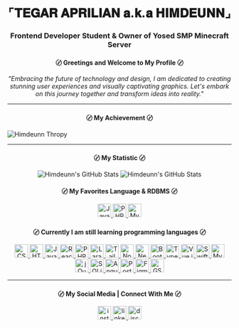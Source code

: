 <h1 align="center">⌜𝐓𝐄𝐆𝐀𝐑 𝐀𝐏𝐑𝐈𝐋𝐈𝐀𝐍 𝐚.𝐤.𝐚 𝐇𝐈𝐌𝐃𝐄𝐔𝐍𝐍⌟</h1>
<h3 align="center">Frontend Developer Student & Owner of Yosed SMP Minecraft Server</h3>
<h4 align="center">〄 Greetings and Welcome to My Profile 〄</h4>

<p align="center">
  <em>
    "Embracing the future of technology and design, I am dedicated to creating stunning user experiences and visually captivating graphics. Let's embark on this journey together and transform ideas into reality."
  </em>
</p>

---
<h4 align="center">〄 My Achievement 〄</h4>
<img align="center" src="https://github-profile-trophy.vercel.app/?username=Himdeunn&theme=tokyonight&no-frame=true&margin-w=15" alt="Himdeunn Thropy" />

---

<h4 align="center">〄 My Statistic 〄</h4>

<div align="center">
  <img src="https://github-readme-streak-stats.herokuapp.com/?user=Himdeunn&theme=midnight-purple&hide_border=true" alt="Himdeunn's GitHub Stats" />
  <img src="https://github-readme-stats.vercel.app/api?username=Himdeunn&theme=midnight-purple&show_icons=true&hide_border=true&count_private=true" alt="Himdeunn's GitHub Stats" />
</div>

<h4 align="center">〄 My Favorites Language & RDBMS 〄</h4>

<div align="center">
  <a href="https://www.javascript.com/" target="_blank">
    <img src="https://img.shields.io/badge/JavaScript-F7DF1E?logo=javascript&logoColor=000000&style=for-the-badge" height="30" alt="JavaScript" />
  </a>
  <a href="https://www.php.net/" target="_blank">
    <img src="https://img.shields.io/badge/PHP-777BB4?logo=php&logoColor=FFFFFF&style=for-the-badge" height="30" alt="PHP" />
  </a>
  <a href="https://www.mysql.com/" target="_blank">
    <img src="https://img.shields.io/badge/MySQL-4479A1?logo=mysql&logoColor=FFFFFF&style=for-the-badge" height="30" alt="MySQL" />
  </a>
</div>

<h4 align="center">〄 Currently I am still learning programming languages 〄</h4>

<div align="center">
  <a href="https://www.w3schools.com/css/" target="_blank">
    <img src="https://img.shields.io/badge/CSS3-1572B6?logo=css3&logoColor=FFFFFF&style=for-the-badge" height="30" alt="CSS3" />
  </a>
  <a href="https://www.w3.org/html/" target="_blank">
    <img src="https://img.shields.io/badge/HTML5-E34F26?logo=html5&logoColor=FFFFFF&style=for-the-badge" height="30" alt="HTML5" />
  </a>
  <a href="https://www.javascript.com/" target="_blank">
    <img src="https://img.shields.io/badge/JavaScript-F7DF1E?logo=javascript&logoColor=000000&style=for-the-badge" height="30" alt="JavaScript" />
  </a>
  <a href="https://reactjs.org/" target="_blank">
    <img src="https://img.shields.io/badge/React-61DAFB?logo=react&logoColor=000000&style=for-the-badge" height="30" alt="React" />
  </a>
  <a href="https://www.php.net/" target="_blank">
    <img src="https://img.shields.io/badge/PHP-777BB4?logo=php&logoColor=FFFFFF&style=for-the-badge" height="30" alt="PHP" />
  </a>
  <a href="https://laravel.com/" target="_blank">
  <img src="https://img.shields.io/badge/Laravel-E74430?logo=laravel&logoColor=ffffff&style=for-the-badge" height="30" alt="Laravel" />
  </a>
  <a href="https://tailwindcss.com/" target="_blank">
    <img src="https://img.shields.io/badge/Tailwind_CSS-38B2AC?logo=tailwindcss&logoColor=ffffff&style=for-the-badge" height="30" alt="Tailwind CSS" />
  </a>
  <a href="https://nodejs.org/" target="_blank">
    <img src="https://img.shields.io/badge/Node.js-339933?logo=node.js&logoColor=ffffff&style=for-the-badge" height="30" alt="Node.js" />
  </a>
    <a href="https://nextjs.org/" target="_blank">
    <img src="https://img.shields.io/badge/Next.js-000000?logo=nextdotjs&logoColor=FFFFFF&style=for-the-badge" height="30" alt="Next.js" />
  </a>
  <a href="https://getbootstrap.com/" target="_blank">
    <img src="https://img.shields.io/badge/Bootstrap-7952B3?logo=bootstrap&logoColor=FFFFFF&style=for-the-badge" height="30" alt="Bootstrap" />
  </a>
    <a href="https://www.typescriptlang.org/" target="_blank">
    <img src="https://img.shields.io/badge/TypeScript-3178C6?logo=typescript&logoColor=FFFFFF&style=for-the-badge" height="30" alt="TypeScript" />
  </a>
  <a href="https://vuejs.org/" target="_blank">
    <img src="https://img.shields.io/badge/Vue.js-4FC08D?logo=vue.js&logoColor=FFFFFF&style=for-the-badge" height="30" alt="Vue.js" />
  </a>
  <a href="https://developer.apple.com/swift/" target="_blank">
    <img src="https://img.shields.io/badge/Swift-FA7343?logo=swift&logoColor=FFFFFF&style=for-the-badge" height="30" alt="Swift" />
  </a>
  <a href="https://www.mysql.com/" target="_blank">
    <img src="https://img.shields.io/badge/MySQL-4479A1?logo=mysql&logoColor=FFFFFF&style=for-the-badge" height="30" alt="MySQL" />
  </a>
  <a href="https://jquery.com/" target="_blank">
    <img src="https://img.shields.io/badge/jQuery-0769AD?logo=jquery&logoColor=FFFFFF&style=for-the-badge" height="30" alt="jQuery" />
  </a>
  <a href="https://www.sqlite.org/" target="_blank">
    <img src="https://img.shields.io/badge/SQLite-003B57?logo=sqlite&logoColor=FFFFFF&style=for-the-badge" height="30" alt="SQLite" />
  </a>
  <a href="https://angular.io/" target="_blank">
    <img src="https://img.shields.io/badge/Angular-DD0031?logo=angular&logoColor=FFFFFF&style=for-the-badge" height="30" alt="Angular" />
  </a>
  <a href="https://www.postgresql.org/" target="_blank">
    <img src="https://img.shields.io/badge/PostgreSQL-336791?logo=postgresql&logoColor=FFFFFF&style=for-the-badge" height="30" alt="PostgreSQL" />
  </a>
    <a href="https://www.figma.com/" target="_blank">
    <img src="https://img.shields.io/badge/Figma-F24E1E?logo=figma&logoColor=FFFFFF&style=for-the-badge" height="30" alt="Figma" />
  </a>
  <a href="https://greensock.com/gsap/" target="_blank">
    <img src="https://img.shields.io/badge/GSAP-88CE02?logo=greensock&logoColor=FFFFFF&style=for-the-badge" height="30" alt="GSAP" />
  </a>
</div>

---

<h4 align="center">〄 My Social Media | Connect With Me 〄</h4>

<div align="center">
  <a href="https://instagram.com/itsmedakwah" target="_blank">
    <img src="https://img.shields.io/static/v1?message=Instagram&logo=instagram&label=&color=E4405F&logoColor=white&labelColor=E4405F&style=for-the-badge" height="30" alt="instagram logo" />
  </a>
  <a href="https://www.linkedin.com/in/tegar-aprilian-16a3a029a/" target="_blank">
    <img src="https://img.shields.io/static/v1?message=LinkedIn&logo=linkedin&label=&color=0077B5&logoColor=white&labelColor=0077B5&style=for-the-badge" height="30" alt="linkedin logo" />
  </a>
  <a href="https://dsc.gg/yosedsmp" target="_blank">
    <img src="https://img.shields.io/static/v1?message=Yosed SMP&logo=discord&label=&color=7289DA&logoColor=white&labelColor=7289DA&style=for-the-badge" height="30" alt="discord logo" />
  </a>
</div>
